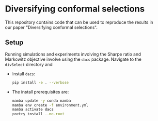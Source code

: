 # Diversifying conformal selections

This repository contains code that can be used to reproduce the results in our paper "Diversifying conformal selections". 

## Setup

Running simulations and experiments involving the Sharpe ratio and Markowitz objective involve using the `dacs` package. Navigate to the `divSelect` directory 
and 

* Install `dacs`:
    ```bash
    pip install -e . --verbose
    ```
    
* The install prerequisites are:
    ```bash
    mamba update -y conda mamba
    mamba env create -f environment.yml
    mamba activate dacs
    poetry install --no-root
    ```
